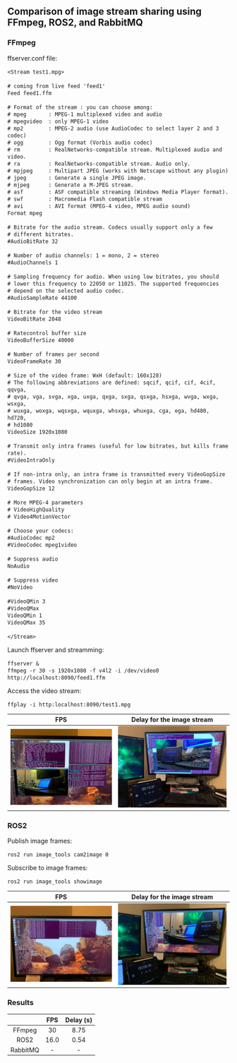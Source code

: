 ## Comparison of image stream sharing using FFmpeg, ROS2, and RabbitMQ

### FFmpeg

ffserver.conf file:
```
<Stream test1.mpg>

# coming from live feed 'feed1'
Feed feed1.ffm

# Format of the stream : you can choose among:
# mpeg       : MPEG-1 multiplexed video and audio
# mpegvideo  : only MPEG-1 video
# mp2        : MPEG-2 audio (use AudioCodec to select layer 2 and 3 codec)
# ogg        : Ogg format (Vorbis audio codec)
# rm         : RealNetworks-compatible stream. Multiplexed audio and video.
# ra         : RealNetworks-compatible stream. Audio only.
# mpjpeg     : Multipart JPEG (works with Netscape without any plugin)
# jpeg       : Generate a single JPEG image.
# mjpeg      : Generate a M-JPEG stream.
# asf        : ASF compatible streaming (Windows Media Player format).
# swf        : Macromedia Flash compatible stream
# avi        : AVI format (MPEG-4 video, MPEG audio sound)
Format mpeg

# Bitrate for the audio stream. Codecs usually support only a few
# different bitrates.
#AudioBitRate 32

# Number of audio channels: 1 = mono, 2 = stereo
#AudioChannels 1

# Sampling frequency for audio. When using low bitrates, you should
# lower this frequency to 22050 or 11025. The supported frequencies
# depend on the selected audio codec.
#AudioSampleRate 44100

# Bitrate for the video stream
VideoBitRate 2048

# Ratecontrol buffer size
VideoBufferSize 40000

# Number of frames per second
VideoFrameRate 30

# Size of the video frame: WxH (default: 160x128)
# The following abbreviations are defined: sqcif, qcif, cif, 4cif, qqvga,
# qvga, vga, svga, xga, uxga, qxga, sxga, qsxga, hsxga, wvga, wxga, wsxga,
# wuxga, woxga, wqsxga, wquxga, whsxga, whuxga, cga, ega, hd480, hd720,
# hd1080
VideoSize 1920x1080

# Transmit only intra frames (useful for low bitrates, but kills frame rate).
#VideoIntraOnly

# If non-intra only, an intra frame is transmitted every VideoGopSize
# frames. Video synchronization can only begin at an intra frame.
VideoGopSize 12

# More MPEG-4 parameters
# VideoHighQuality
# Video4MotionVector

# Choose your codecs:
#AudioCodec mp2
#VideoCodec mpeg1video

# Suppress audio
NoAudio

# Suppress video
#NoVideo

#VideoQMin 3
#VideoQMax
VideoQMin 1
VideoQMax 35

</Stream>
```
Launch ffserver and streamming:
```
ffserver &
ffmpeg -r 30 -s 1920x1080 -f v4l2 -i /dev/video0 http://localhost:8090/feed1.ffm
```
Access the video stream:
```
ffplay -i http:localhost:8090/test1.mpg
```

FPS            |  Delay for the image stream
:-------------------------:|:-------------------------:
![](https://github.com/waggle-sensor/summer2020/blob/master/liu/image/ffmpeg-fps.jpeg)  |  ![](https://github.com/waggle-sensor/summer2020/blob/master/liu/image/ffmpeg-latency.jpeg)

### ROS2

Publish image frames:
```
ros2 run image_tools cam2image 0
```

Subscribe to image frames:
```
ros2 run image_tools showimage
```

FPS            |  Delay for the image stream
:-------------------------:|:-------------------------:
![](https://github.com/waggle-sensor/summer2020/blob/master/liu/image/ros2-fps.jpeg)  |  ![](https://github.com/waggle-sensor/summer2020/blob/master/liu/image/ros2-latency.jpeg)

### Results 

|  	| FPS 	| Delay (s) 	|
|:-:	|:-:	|:-:	|
| FFmpeg 	| 30 	| 8.75 	|
| ROS2 	| 16.0 	| 0.54 	|
| RabbitMQ 	| - 	| - 	|